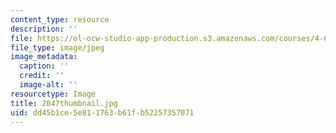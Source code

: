 ```yaml
---
content_type: resource
description: ''
file: https://ol-ocw-studio-app-production.s3.amazonaws.com/courses/4-614-religious-architecture-and-islamic-cultures-fall-2002/dd45b1ce5e811763b61fb52257357071_2047thumbnail.jpg
file_type: image/jpeg
image_metadata:
  caption: ''
  credit: ''
  image-alt: ''
resourcetype: Image
title: 2047thumbnail.jpg
uid: dd45b1ce-5e81-1763-b61f-b52257357071
---
```

